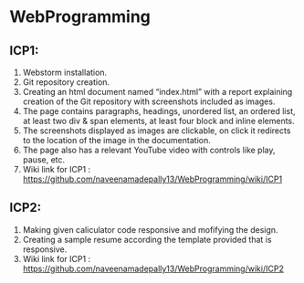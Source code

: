 # WebProgramming

## ICP1:

1. Webstorm installation.
2. Git repository creation.
3. Creating an html document named “index.html” with a report explaining creation of the Git repository with screenshots included as images.
4. The page contains paragraphs, headings, unordered list, an ordered list, at least two div & span elements, at least four block and inline elements.
5. The screenshots displayed as images are clickable, on click it redirects to the location of the image in the documentation.
6. The page also has a relevant YouTube video with controls like play, pause, etc.
7. Wiki link for ICP1 : https://github.com/naveenamadepally13/WebProgramming/wiki/ICP1

## ICP2:

1. Making given caliculator code responsive and mofifying the design.
2. Creating a sample resume according the template provided that is responsive.
3. Wiki link for ICP1 : https://github.com/naveenamadepally13/WebProgramming/wiki/ICP2
